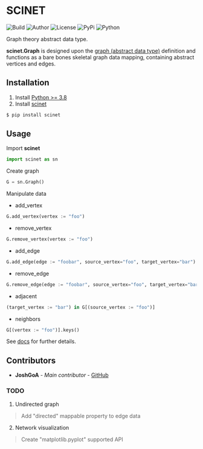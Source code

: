 # SCINET

![Build](https://img.shields.io/badge/build-passing-blue) ![Author](https://img.shields.io/badge/author-JoshGoA-green) ![License](https://img.shields.io/badge/license-MIT-red) ![PyPi](https://img.shields.io/badge/pypi-v0.3.1-yellow) ![Python](https://img.shields.io/badge/python->=3.8-orange)

Graph theory abstract data type.

**scinet.Graph** is designed upon the [graph (abstract data type)](https://en.wikipedia.org/wiki/Graph_(abstract_data_type)) definition and functions as a bare bones skeletal graph data mapping, containing abstract vertices and edges.

## Installation

1. Install [Python >= 3.8](https://www.python.org/downloads/)
2. Install [scinet]()
```sh
$ pip install scinet
```

## Usage

Import **scinet**
```py
import scinet as sn
```

Create graph
```py
G = sn.Graph()
```

Manipulate data

* add_vertex
```py
G.add_vertex(vertex := "foo")
```

* remove_vertex
```py
G.remove_vertex(vertex := "foo")
```

* add_edge
```py
G.add_edge(edge := "foobar", source_vertex="foo", target_vertex="bar")
```

* remove_edge
```py
G.remove_edge(edge := "foobar", source_vertex="foo", target_vertex="bar")
```

* adjacent
```py
(target_vertex := "bar") in G[(source_vertex := "foo")]
```

* neighbors
```py
G[(vertex := "foo")].keys()
```

See [docs](docs/scinet.html) for further details.

## Contributors

* **JoshGoA** - *Main contributor* - [GitHub](https://github.com/JoshGoA)

### TODO

1. Undirected graph
> Add "directed" mappable property to edge data
2. Network visualization
> Create "matplotlib.pyplot" supported API
